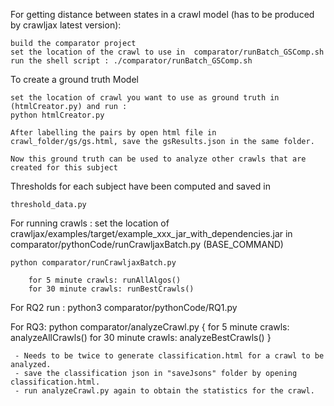 For getting distance between states in a crawl model (has to be produced by crawljax latest version):

    build the comparator project
    set the location of the crawl to use in  comparator/runBatch_GSComp.sh
    run the shell script : ./comparator/runBatch_GSComp.sh


To create a ground truth Model 

    set the location of crawl you want to use as ground truth in (htmlCreator.py) and run :
    python htmlCreator.py

    After labelling the pairs by open html file in crawl_folder/gs/gs.html, save the gsResults.json in the same folder.

    Now this ground truth can be used to analyze other crawls that are created for this subject
 


Thresholds for each subject have been computed and saved in 

    threshold_data.py


For running crawls :
    set the location of crawljax/examples/target/example_xxx_jar_with_dependencies.jar in 
        comparator/pythonCode/runCrawljaxBatch.py (BASE_COMMAND)
 
    python comparator/runCrawljaxBatch.py

        for 5 minute crawls: runAllAlgos()
        for 30 minute crawls: runBestCrawls()
 
 

 For RQ2 run : 
    python3 comparator/pythonCode/RQ1.py
 
 For RQ3:
    python comparator/analyzeCrawl.py
    {
        for 5 minute crawls: analyzeAllCrawls()
        for 30 minute crawls: analyzeBestCrawls()
     }
     
     - Needs to be twice to generate classification.html for a crawl to be analyzed.
     - save the classification json in "saveJsons" folder by opening classification.html.
     - run analyzeCrawl.py again to obtain the statistics for the crawl.
